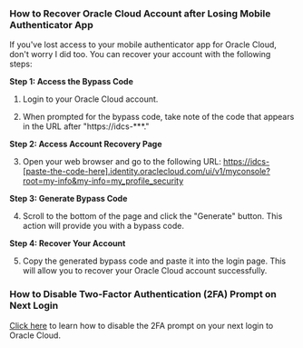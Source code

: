 ### How to Recover Oracle Cloud Account after Losing Mobile Authenticator App

If you've lost access to your mobile authenticator app for Oracle Cloud, don't worry I did too. You can recover your account with the following steps:

**Step 1: Access the Bypass Code**

1. Login to your Oracle Cloud account.

2. When prompted for the bypass code, take note of the code that appears in the URL after "https://idcs-***."

**Step 2: Access Account Recovery Page**

3. Open your web browser and go to the following URL: [https://idcs-[paste-the-code-here].identity.oraclecloud.com/ui/v1/myconsole?root=my-info&my-info=my_profile_security](https://idcs-[paste-the-code-here].identity.oraclecloud.com/ui/v1/myconsole?root=my-info&my-info=my_profile_security)

**Step 3: Generate Bypass Code**

4. Scroll to the bottom of the page and click the "Generate" button. This action will provide you with a bypass code.

**Step 4: Recover Your Account**

5. Copy the generated bypass code and paste it into the login page. This will allow you to recover your Oracle Cloud account successfully.



### How to Disable Two-Factor Authentication (2FA) Prompt on Next Login

[Click here](how-to-disable-two-factor-authentication-2fa-prompt-on-next-login.md) to learn how to disable the 2FA prompt on your next login to Oracle Cloud.